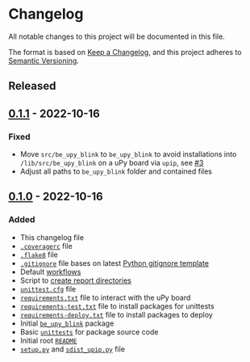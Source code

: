 # Changelog
All notable changes to this project will be documented in this file.

The format is based on [Keep a Changelog](https://keepachangelog.com/en/1.0.0/),
and this project adheres to [Semantic Versioning](https://semver.org/spec/v2.0.0.html).

<!--
## [x.y.z] - yyyy-mm-dd
### Added
### Changed
### Removed
### Fixed
-->
<!--
RegEx for release version from file
r"^\#\# \[\d{1,}[.]\d{1,}[.]\d{1,}\] \- \d{4}\-\d{2}-\d{2}$"
-->

## Released
## [0.1.1] - 2022-10-16
### Fixed
- Move `src/be_upy_blink` to `be_upy_blink` to avoid installations into `/lib/src/be_upy_blink` on a uPy board via `upip`, see [#3][ref-issue-3]
- Adjust all paths to `be_upy_blink` folder and contained files

## [0.1.0] - 2022-10-16
### Added
- This changelog file
- [`.coveragerc`](.coveragerc) file
- [`.flake8`](.flake8) file
- [`.gitignore`](.gitignore) file bases on latest
  [Python gitignore template][ref-python-gitignore-template]
- Default [workflows](.github/workflows)
- Script to [create report directories](create_report_dirs.py)
- [`unittest.cfg`](tests/unittest.cfg) file
- [`requirements.txt`](requirements.txt) file to interact with the uPy board
- [`requirements-test.txt`](requirements-test.txt) file to install packages for unittests
- [`requirements-deploy.txt`](requirements-deploy.txt) file to install packages to deploy
- Initial [`be_upy_blink`](src/be_upy_blink) package
- Basic [`unittests`](tests) for package source code
- Initial root [`README`](README.md)
- [`setup.py`](setup.py) and [`sdist_upip.py`](sdist_upip.py) file

<!-- Links -->
[Unreleased]: https://github.com/brainelectronics/micropython-package-template/compare/0.1.1...develop

[0.1.1]: https://github.com/brainelectronics/micropython-package-template/tree/0.1.1
[0.1.0]: https://github.com/brainelectronics/micropython-package-template/tree/0.1.0

[ref-issue-3]: https://github.com/brainelectronics/micropython-package-template/issues/3

[ref-python-gitignore-template]: https://github.com/github/gitignore/blob/e5323759e387ba347a9d50f8b0ddd16502eb71d4/Python.gitignore

